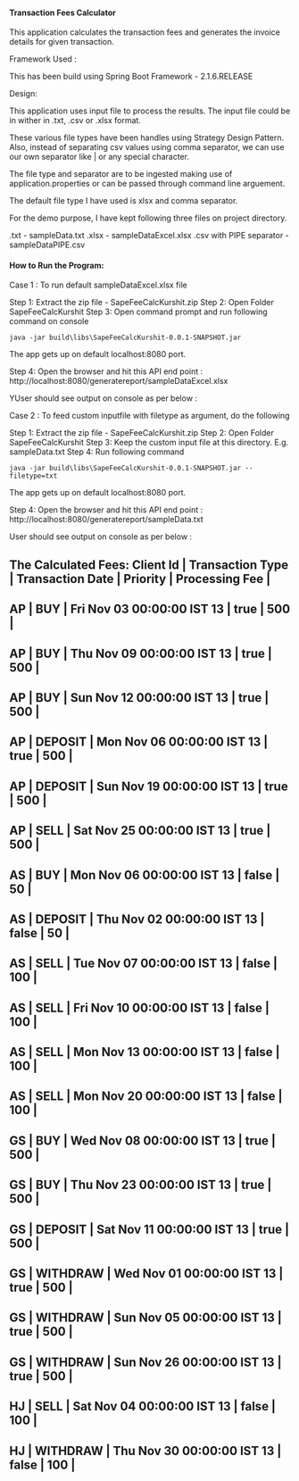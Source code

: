 #### Transaction Fees Calculator

This application calculates the transaction fees and generates the invoice details for given transaction.

Framework Used :

This has been build using Spring Boot Framework - 2.1.6.RELEASE

Design: 

This application uses input file to process the results. The input file could be in wither in .txt, .csv or .xlsx format.

These various file types have been handles using Strategy Design Pattern. Also, instead of separating csv values using comma separator, we can use our own separator like | or any special character.

The file type and separator are to be ingested making use of application.properties or can be passed through command line arguement.

The default file type I have used is xlsx and comma separator. 

For the demo purpose, I have kept following three files on project directory. 

.txt - sampleData.txt
.xlsx - sampleDataExcel.xlsx
.csv with PIPE separator - sampleDataPIPE.csv 


#### How to Run the Program:

Case 1 : To run default sampleDataExcel.xlsx file

Step 1: Extract the zip file - SapeFeeCalcKurshit.zip
Step 2: Open Folder SapeFeeCalcKurshit
Step 3: Open command prompt and run following command on console 

	java -jar build\libs\SapeFeeCalcKurshit-0.0.1-SNAPSHOT.jar


The app gets up on default localhost:8080 port.

Step 4: Open the browser and hit this API end point : http://localhost:8080/generatereport/sampleDataExcel.xlsx

YUser should see output on console as per below :

Case 2 : To feed custom inputfile with filetype as argument, do the following

Step 1: Extract the zip file - SapeFeeCalcKurshit.zip
Step 2: Open Folder SapeFeeCalcKurshit
Step 3: Keep the custom input file at this directory. E.g. sampleData.txt 
Step 4:  Run following command

	java -jar build\libs\SapeFeeCalcKurshit-0.0.1-SNAPSHOT.jar --filetype=txt


The app gets up on default localhost:8080 port.

Step 4: Open the browser and hit this API end point : http://localhost:8080/generatereport/sampleData.txt

User should see output on console as per below :

The Calculated Fees:
Client Id | Transaction Type | Transaction Date | Priority | Processing Fee    |
--------------------------------------------------------------------------------
AP	| BUY	| Fri Nov 03 00:00:00 IST 13	| true	| 500	|
--------------------------------------------------------------------------------
AP	| BUY	| Thu Nov 09 00:00:00 IST 13	| true	| 500	|
--------------------------------------------------------------------------------
AP	| BUY	| Sun Nov 12 00:00:00 IST 13	| true	| 500	|
--------------------------------------------------------------------------------
AP	| DEPOSIT	| Mon Nov 06 00:00:00 IST 13	| true	| 500	|
--------------------------------------------------------------------------------
AP	| DEPOSIT	| Sun Nov 19 00:00:00 IST 13	| true	| 500	|
--------------------------------------------------------------------------------
AP	| SELL	| Sat Nov 25 00:00:00 IST 13	| true	| 500	|
--------------------------------------------------------------------------------
AS	| BUY	| Mon Nov 06 00:00:00 IST 13	| false	| 50	|
--------------------------------------------------------------------------------
AS	| DEPOSIT	| Thu Nov 02 00:00:00 IST 13	| false	| 50	|
--------------------------------------------------------------------------------
AS	| SELL	| Tue Nov 07 00:00:00 IST 13	| false	| 100	|
--------------------------------------------------------------------------------
AS	| SELL	| Fri Nov 10 00:00:00 IST 13	| false	| 100	|
--------------------------------------------------------------------------------
AS	| SELL	| Mon Nov 13 00:00:00 IST 13	| false	| 100	|
--------------------------------------------------------------------------------
AS	| SELL	| Mon Nov 20 00:00:00 IST 13	| false	| 100	|
--------------------------------------------------------------------------------
GS	| BUY	| Wed Nov 08 00:00:00 IST 13	| true	| 500	|
--------------------------------------------------------------------------------
GS	| BUY	| Thu Nov 23 00:00:00 IST 13	| true	| 500	|
--------------------------------------------------------------------------------
GS	| DEPOSIT	| Sat Nov 11 00:00:00 IST 13	| true	| 500	|
--------------------------------------------------------------------------------
GS	| WITHDRAW	| Wed Nov 01 00:00:00 IST 13	| true	| 500	|
--------------------------------------------------------------------------------
GS	| WITHDRAW	| Sun Nov 05 00:00:00 IST 13	| true	| 500	|
--------------------------------------------------------------------------------
GS	| WITHDRAW	| Sun Nov 26 00:00:00 IST 13	| true	| 500	|
--------------------------------------------------------------------------------
HJ	| SELL	| Sat Nov 04 00:00:00 IST 13	| false	| 100	|
--------------------------------------------------------------------------------
HJ	| WITHDRAW	| Thu Nov 30 00:00:00 IST 13	| false	| 100	|
--------------------------------------------------------------------------------

 
 

